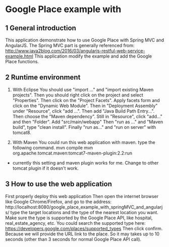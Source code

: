 # Google Place example with 
## 1 General introduction
This application demonstrate how to use Google Place with Spring MVC and AngularJS. The Spring MVC part is generally referenced from:
http://www.java2blog.com/2016/03/angularjs-restful-web-service-example.html
This application modify the example and add the Google Place functions. 

## 2 Runtime environment
1) With Eclipse
You should use "import ..." and "import existing Maven projects".
Then you should right click on the project and select "Properties".
Then click on the "Project Facets". Apply facets form and click on the "Dynamic Web Module".
Then in "Deployment Assembly" under "Resource", click "add ...". Then add "Java Build Path Entry...". Then choose the "Maven dependency".
Still in "Resource", click "add..." and then "Folder". Add "src/main/webapp"
Then "run as ..." and "Maven build", type "clean install".
Finally "run as..." and "run on server" with tomcat8.

2) With Maven
You could run this web application with maven.
type the following command.
mvn compile
mvn org.apache.tomcat.maven:tomcat7-maven-plugin:2.2:run
* currently this setting and maven plugin works for me. Change to other tomcat plugin if it doesn't work.

## 3 How to use the web application
First properly deploy this web application
Then open the internet browser like Google Chrome/Firefox, and go to the address:
http://localhost:8080/google_place_example_with_springMVC_and_angularjs/
type the target locations and the type of the nearest location you want. Make sure the type is supported by the Google Place API, like hospital, real_estate_agency, etc. You could search the supported type here:
https://developers.google.com/places/supported_types
Then click confirm. Because we will provide the URL link to the place. So it may takes up to 10 seconds (other than 3 seconds for normal Google Place API call). 
